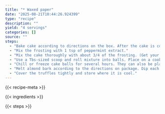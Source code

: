 ```yaml
---
title: "* Waxed paper"
date: "2025-08-21T10:44:26.924399"
type: "recipe"
description: ""
yield: "4 servings"
categories: []
source: ""
steps:
  - "Bake cake according to directions on the box. After the cake is cool, crumble into large bowl."
  - "Mix the frosting with 1 tsp of peppermint extract."
  - "Mix the cake thoroughly with about 3/4 of the frosting. (Get your hands in there and get dirty.) Add more frosting if you think the mixture is too dry. When you can form it into a ball in your hands easily, you're good."
  - "Use a Tbs-sized scoop and roll mixture into balls. Place on a cookie sheet."
  - "Chill or freeze cake balls for several hours. They can also be placed in freezer bags and kept for later use."
  - "Melt almond bark according to the directions on package. Dip each ball about 3/4 way into the almond bark. Tap off excess place on wax paper, cake side down, until firm. Quickly sprinkle a little bit of crushed candy cane bits onto the top of the cake ball before the almond bark hardens."
  - "Cover the truffles tightly and store where it is cool."
---
```


{{< recipe-meta >}}

{{< ingredients >}}

{{< steps >}}
